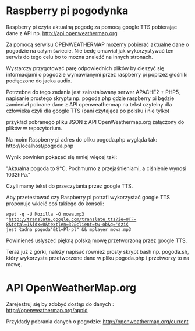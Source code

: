 # Raspberry pi pogodynka
Raspberry pi czyta aktualną pogodę za pomocą google TTS pobierając dane z API np. http://api.openweathermap.org

Za pomocą serwisu OPENWEATHERMAP możemy pobierać aktualne dane o pogodzie na całym świecie. Nie bedę omawiał jak wykorzystywać ten serwis do tego celu bo to można znaleźć na innych stronach.

Wystarczy przygotować parę odpowiednich plików by cieszyć się informacjami o pogodzie wymawianymi przez raspberry pi poprzez głośniki podłączone do jacka audio.

Potrzebne do tego zadania jest zainstalowany serwer APACHE2 + PHP5, napisanie prostego skryptu np. pogoda.php gdzie raspberry pi będzie zamieniał pobrane dane z API openweathermap na tekst czytelny dla człowieka czyli dla google TTS (pani czytająca po polsku i nie tylko)

przykład pobranego pliku JSON z API OpenWeathermap.org załączony do plików w repozytorium.

Na moim Raspberry pi adres do pliku pogoda.php wygląda tak: http://localhost/pogoda.php 

Wynik powinien pokazać się mniej więcej taki:

"Aktualna pogoda to 9°C, Pochmurno z przejaśnieniami, a ciśnienie wynosi 1032hPa."

Czyli mamy tekst do przeczytania przez google TTS.

Aby przetestować czy Raspberry pi potrafi wykorzystać google TTS proponuje wkleić coś takiego do konsoli:

<code>wget -q -U Mozilla -O mowa.mp3 "http://translate.google.com/translate_tts?ie=UTF-8&total=1&idx=0&textlen=32&client=tw-ob&q='dziś jest ładna pogoda'&tl=Pl-pl" && mplayer mowa.mp3</code>

Powinieneś usłyszeć piękną polską mowę przetworzoną przez google TTS.

Teraz już z górki, należy napisać również prosty skrypt bash np. pogoda.sh, który wykorzysta przetworzone dane w pliku pogoda.php i przetworzy to na mowę.

# API OpenWeatherMap.org

Zarejestruj się by zdobyć dostęp do danych : http://openweathermap.org/appid

Przykłady pobrania danych o pogodzie: http://openweathermap.org/current

